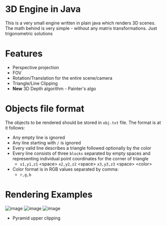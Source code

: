 # 3D Engine in Java
This is a very small engine written in plain java which renders 3D scenes.
The math behind is very simple - without any matrix transformations. Just trigonometric solutions

# Features
  - Perspective projection
  - FOV
  - Rotation/Translation for the entire scene/camera
  - Triangle/Line Clipping
  - **New** 3D Depth algorithm - Painter's algo
# Objects file format
The objects to be rendered should be stored in `obj.txt` file.
The format is at it follows:
  - Any empty line is ignored
  - Any line starting with `/` is ignored
  - Every valid line describes a triangle followed optionally by the color
  - Every line consists of three `blocks` separated by empty spaces and representing individual point coordinates for the corner of triangle
    - `x1,y1,z1` \<space\> `x2,y2,z2` \<space\> `x3,y3,z3` \<space\> \<color\> 
  - Color format is in RGB values separated by comma:
    - `r,g,b`   
# Rendering Examples
![image](https://user-images.githubusercontent.com/25268629/110189181-f1789280-7e26-11eb-8409-ac71e8bd2d31.png)
![image](https://user-images.githubusercontent.com/25268629/110189263-2edd2000-7e27-11eb-9915-b356c18db927.png)
![image](https://user-images.githubusercontent.com/25268629/110189334-68ae2680-7e27-11eb-9d71-650d9cce9a06.png)
- Pyramid upper clipping

